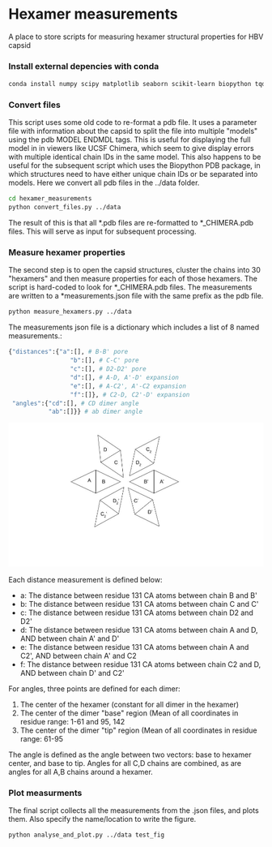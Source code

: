 # Hexamer measurements
A place to store scripts for measuring hexamer structural properties for HBV capsid


### Install external depencies with conda
```bash
conda install numpy scipy matplotlib seaborn scikit-learn biopython tqdm
```

### Convert files
This script uses some old code to re-format a pdb file. It uses a parameter file with information about the capsid to split the file into multiple "models" using the pdb MODEL ENDMDL tags. This is useful for displaying the full model in in viewers like UCSF Chimera, which seem to give display errors with multiple identical chain IDs in the same model. This also happens to be useful for the subsequent script which uses the Biopython PDB package, in which structures need to have either unique chain IDs or be separated into models. Here we convert all pdb files in the ../data folder.
```bash
cd hexamer_measurements
python convert_files.py ../data
```

The result of this is that all *.pdb files are re-formatted to *_CHIMERA.pdb files. This will serve as input for subsequent processing.

### Measure hexamer properties
The second step is to open the capsid structures, cluster the chains into 30 "hexamers" and then measure properties for each of those hexamers. The script is hard-coded to look for *_CHIMERA.pdb files. The measurements are written to a *measurements.json file with the same prefix as the pdb file. 
```bash
python measure_hexamers.py ../data
```

The measurements json file is a dictionary which includes a list of 8 named measurements.:
```python
{"distances":{"a":[], # B-B' pore
                 "b":[], # C-C' pore
                 "c":[], # D2-D2' pore
                 "d":[], # A-D, A'-D' expansion
                 "e":[], # A-C2', A'-C2 expansion
                 "f":[]}, # C2-D, C2'-D' expansion
 "angles":{"cd":[], # CD dimer angle
           "ab":[]}} # ab dimer angle
 ```

![alt text](https://github.com/cschlick/Hexamer_measurements/blob/e0705ed558d9f63ae154127a2d5109a915dff32a/HexamerDiagram.jpg)

Each distance measurement is defined below:
 - a: The distance between residue 131 CA atoms between chain B and B'
 - b: The distance between residue 131 CA atoms between chain C and C'
 - c: The distance between residue 131 CA atoms between chain D2 and D2'
 - d: The distance between residue 131 CA atoms between chain A and D, AND between chain A' and D'
 - e: The distance between residue 131 CA atoms between chain A and C2', AND between chain A' and C2
 - f: The distance between residue 131 CA atoms between chain C2 and D, AND between chain D' and C2'

For angles, three points are defined for each dimer:
1. The center of the hexamer (constant for all dimer in the hexamer)
2. The center of the dimer "base" region (Mean of all coordinates in residue range: 1-61 and 95, 142
3. The center of the dimer "tip" region (Mean of all coordinates in residue range: 61-95

The angle is defined as the angle between two vectors: base to hexamer center, and base to tip. Angles for all C,D chains are combined, as are angles for all A,B chains around a hexamer.


### Plot measurments
The final script collects all the measurements from the .json files, and plots them. Also specify the name/location to write the figure.
```bash
python analyse_and_plot.py ../data test_fig
```



